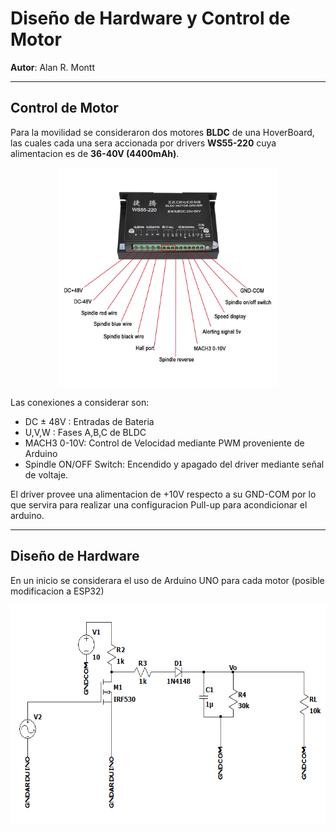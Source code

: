 # Diseño de Hardware y Control de Motor
**Autor**: Alan R. Montt

***

## Control de Motor

Para la movilidad se consideraron dos motores **BLDC** de una HoverBoard, las cuales cada una sera accionada por drivers **WS55-220** cuya alimentacion es de **36-40V (4400mAh)**. 
<p align="center">
<img src="WS55220.jpg" alt="WS55-220" style="height: 350px; width:350px;" class="center"/>
</p>


Las conexiones a considerar son:
- DC $\pm$ 48V : Entradas de Bateria
- U,V,W : Fases A,B,C de BLDC
- MACH3 0-10V: Control de Velocidad mediante PWM proveniente de Arduino
- Spindle ON/OFF Switch: Encendido y apagado del driver mediante señal de voltaje.

El driver provee una alimentacion de +10V respecto a su GND-COM por lo que servira para realizar una configuracion Pull-up para acondicionar el arduino.

***
## Diseño de Hardware

En un inicio se considerara el uso de Arduino UNO para cada motor (posible modificacion a ESP32)
<p align="center">
<img src="Acondicionador.png" alt="WS55-220" style="height: 350px; width:550px;" class="center"/>
</p>
